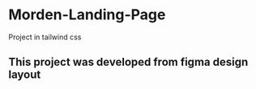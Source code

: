 # Morden-Landing-Page
Project in tailwind css 

## This project was developed from figma design layout
